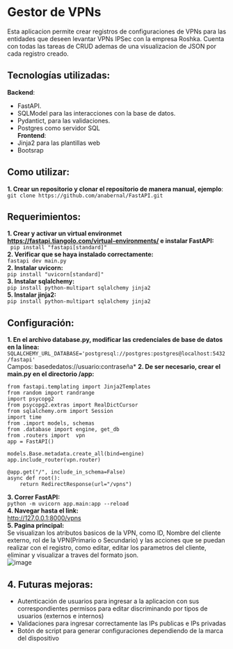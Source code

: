 # Gestor de VPNs  
Esta aplicacion permite crear registros de configuraciones de VPNs para las entidades que deseen levantar VPNs IPSec con la empresa Roshka.
Cuenta con todas las tareas de CRUD ademas de una visualizacion de JSON por cada registro creado.


## Tecnologías utilizadas:  
**Backend**:   
*  FastAPI.  
*  SQLModel para las interacciones  con la base de datos.  
*  Pydantict, para las validaciones.  
*  Postgres como servidor SQL  
**Frontend**:  
*  Jinja2 para las plantillas web  
*  Bootsrap

## Como utilizar:    
**1. Crear un repositorio y clonar el repositorio de manera manual, ejemplo**:  
```git clone https://github.com/anabernal/FastAPI.git```

## Requerimientos:   
**1. Crear y activar un virtual environmet https://fastapi.tiangolo.com/virtual-environments/ e instalar FastAPI:**  
``` pip install "fastapi[standard]"```  
**2. Verificar que se haya instalado correctamente:**  
``` fastapi dev main.py  ```  
**2. Instalar uvicorn:**  
```pip install "uvicorn[standard]"  ```  
**3. Instalar sqlalchemy:**  
```pip install python-multipart sqlalchemy jinja2```  
**5. Instalar jinja2:**  
```pip install python-multipart sqlalchemy jinja2```  

## Configuración:
**1. En el archivo database.py, modificar las credenciales de base de datos en la línea:**  
```SQLALCHEMY_URL_DATABASE='postgresql://postgres:postgres@localhost:5432/fastapi'  ```  
Campos: basededatos://usuario:contraseña*
**2. De ser necesario, crear el main.py en el directorio /app:**  
```
from fastapi.templating import Jinja2Templates
from random import randrange
import psycopg2
from psycopg2.extras import RealDictCursor
from sqlalchemy.orm import Session 
import time
from .import models, schemas 
from .database import engine, get_db
from .routers import  vpn
app = FastAPI()

models.Base.metadata.create_all(bind=engine)
app.include_router(vpn.router)

@app.get("/", include_in_schema=False)
async def root():
    return RedirectResponse(url="/vpns")

```
**3. Correr FastAPI:**  
```python -m uvicorn app.main:app --reload```  
**4. Navegar hasta el link:**   
http://127.0.0.1:8000/vpns  
**5. Pagina principal:**  
Se visualizan los atributos basicos de la VPN, como ID, Nombre del cliente externo, rol de la VPN(Primario o Secundario) y las acciones que se puedan realizar con el registro, como editar, editar los parametros del cliente, eliminar y visualizar a traves del formato  json.  
![image](https://github.com/user-attachments/assets/fd8dc21e-29e7-411e-bb9b-3810a86585ac)

## 4. Futuras mejoras:  
*  Autenticación de usuarios para ingresar a la aplicacion con sus correspondientes permisos para editar discriminando por tipos de usuarios (externos e internos)  
*  Validaciones para ingresar correctamente las IPs publicas e IPs privadas  
*  Botón de script para generar configuraciones dependiendo de la marca del dispositivo  


